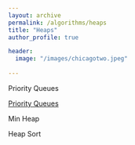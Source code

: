 ```yaml
---
layout: archive
permalink: /algorithms/heaps
title: "Heaps"
author_profile: true

header:
  image: "/images/chicagotwo.jpeg"
  
---
```



Priority Queues

[Priority Queues](https://devintheengineer.com/algorithms/heaps/priority_queues)


Min Heap


Heap Sort

